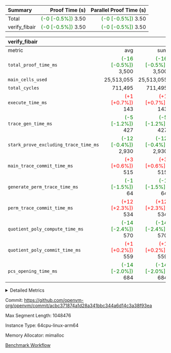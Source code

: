 | Summary | Proof Time (s) | Parallel Proof Time (s) |
|:---|---:|---:|
| Total | <span style='color: green'>(-0 [-0.5%])</span> 3.50 | <span style='color: green'>(-0 [-0.5%])</span> 3.50 |
| verify_fibair | <span style='color: green'>(-0 [-0.5%])</span> 3.50 | <span style='color: green'>(-0 [-0.5%])</span> 3.50 |


| verify_fibair |||||
|:---|---:|---:|---:|---:|
|metric|avg|sum|max|min|
| `total_proof_time_ms ` | <span style='color: green'>(-16 [-0.5%])</span> 3,500 | <span style='color: green'>(-16 [-0.5%])</span> 3,500 | <span style='color: green'>(-16 [-0.5%])</span> 3,500 | <span style='color: green'>(-16 [-0.5%])</span> 3,500 |
| `main_cells_used     ` |  25,513,055 |  25,513,055 |  25,513,055 |  25,513,055 |
| `total_cycles        ` |  711,495 |  711,495 |  711,495 |  711,495 |
| `execute_time_ms     ` | <span style='color: red'>(+1 [+0.7%])</span> 143 | <span style='color: red'>(+1 [+0.7%])</span> 143 | <span style='color: red'>(+1 [+0.7%])</span> 143 | <span style='color: red'>(+1 [+0.7%])</span> 143 |
| `trace_gen_time_ms   ` | <span style='color: green'>(-5 [-1.2%])</span> 427 | <span style='color: green'>(-5 [-1.2%])</span> 427 | <span style='color: green'>(-5 [-1.2%])</span> 427 | <span style='color: green'>(-5 [-1.2%])</span> 427 |
| `stark_prove_excluding_trace_time_ms` | <span style='color: green'>(-12 [-0.4%])</span> 2,930 | <span style='color: green'>(-12 [-0.4%])</span> 2,930 | <span style='color: green'>(-12 [-0.4%])</span> 2,930 | <span style='color: green'>(-12 [-0.4%])</span> 2,930 |
| `main_trace_commit_time_ms` | <span style='color: red'>(+3 [+0.6%])</span> 515 | <span style='color: red'>(+3 [+0.6%])</span> 515 | <span style='color: red'>(+3 [+0.6%])</span> 515 | <span style='color: red'>(+3 [+0.6%])</span> 515 |
| `generate_perm_trace_time_ms` | <span style='color: green'>(-1 [-1.5%])</span> 64 | <span style='color: green'>(-1 [-1.5%])</span> 64 | <span style='color: green'>(-1 [-1.5%])</span> 64 | <span style='color: green'>(-1 [-1.5%])</span> 64 |
| `perm_trace_commit_time_ms` | <span style='color: red'>(+12 [+2.3%])</span> 534 | <span style='color: red'>(+12 [+2.3%])</span> 534 | <span style='color: red'>(+12 [+2.3%])</span> 534 | <span style='color: red'>(+12 [+2.3%])</span> 534 |
| `quotient_poly_compute_time_ms` | <span style='color: green'>(-14 [-2.4%])</span> 570 | <span style='color: green'>(-14 [-2.4%])</span> 570 | <span style='color: green'>(-14 [-2.4%])</span> 570 | <span style='color: green'>(-14 [-2.4%])</span> 570 |
| `quotient_poly_commit_time_ms` | <span style='color: red'>(+1 [+0.2%])</span> 559 | <span style='color: red'>(+1 [+0.2%])</span> 559 | <span style='color: red'>(+1 [+0.2%])</span> 559 | <span style='color: red'>(+1 [+0.2%])</span> 559 |
| `pcs_opening_time_ms ` | <span style='color: green'>(-14 [-2.0%])</span> 684 | <span style='color: green'>(-14 [-2.0%])</span> 684 | <span style='color: green'>(-14 [-2.0%])</span> 684 | <span style='color: green'>(-14 [-2.0%])</span> 684 |



<details>
<summary>Detailed Metrics</summary>

|  | verify_program_compile_ms | total_cells | stark_prove_excluding_trace_time_ms | quotient_poly_compute_time_ms | quotient_poly_commit_time_ms | perm_trace_commit_time_ms | pcs_opening_time_ms | main_trace_commit_time_ms |
| --- | --- | --- | --- | --- | --- | --- | --- |
|  | 4 | 65,536 | 65 | 3 | 13 | 0 | 31 | 16 | 

| air_name | rows | quotient_deg | main_cols | interactions | constraints | cells |
| --- | --- | --- | --- | --- | --- | --- |
| AccessAdapterAir<2> |  | 4 |  | 5 | 12 |  | 
| AccessAdapterAir<4> |  | 4 |  | 5 | 12 |  | 
| AccessAdapterAir<8> |  | 4 |  | 5 | 12 |  | 
| FibonacciAir | 32,768 | 1 | 2 |  | 5 | 65,536 | 
| FriReducedOpeningAir |  | 4 |  | 35 | 59 |  | 
| NativePoseidon2Air<BabyBearParameters>, 1> |  | 4 |  | 31 | 302 |  | 
| PhantomAir |  | 4 |  | 3 | 4 |  | 
| ProgramAir |  | 1 |  | 1 | 4 |  | 
| VariableRangeCheckerAir |  | 1 |  | 1 | 4 |  | 
| VmAirWrapper<BranchNativeAdapterAir, BranchEqualCoreAir<1> |  | 2 |  | 11 | 23 |  | 
| VmAirWrapper<JalNativeAdapterAir, JalCoreAir> |  | 4 |  | 7 | 6 |  | 
| VmAirWrapper<NativeAdapterAir<2, 0>, PublicValuesCoreAir> |  | 4 |  | 11 | 22 |  | 
| VmAirWrapper<NativeAdapterAir<2, 1>, FieldArithmeticCoreAir> |  | 4 |  | 15 | 23 |  | 
| VmAirWrapper<NativeLoadStoreAdapterAir<1>, NativeLoadStoreCoreAir<1> |  | 4 |  | 15 | 20 |  | 
| VmAirWrapper<NativeLoadStoreAdapterAir<4>, NativeLoadStoreCoreAir<4> |  | 4 |  | 15 | 20 |  | 
| VmAirWrapper<NativeVectorizedAdapterAir<4>, FieldExtensionCoreAir> |  | 4 |  | 15 | 23 |  | 
| VmConnectorAir |  | 4 |  | 3 | 8 |  | 
| VolatileBoundaryAir |  | 4 |  | 4 | 16 |  | 

| group | trace_gen_time_ms | total_proof_time_ms | total_cycles | total_cells | stark_prove_excluding_trace_time_ms | quotient_poly_compute_time_ms | quotient_poly_commit_time_ms | perm_trace_commit_time_ms | pcs_opening_time_ms | main_trace_commit_time_ms | main_cells_used | generate_perm_trace_time_ms | execute_time_ms |
| --- | --- | --- | --- | --- | --- | --- | --- | --- | --- | --- | --- | --- | --- |
| verify_fibair | 427 | 3,500 | 711,495 | 72,898,584 | 2,930 | 570 | 559 | 534 | 684 | 515 | 25,513,055 | 64 | 143 | 

| group | air_name | rows | prep_cols | perm_cols | main_cols | cells |
| --- | --- | --- | --- | --- | --- | --- |
| verify_fibair | AccessAdapterAir<2> | 131,072 |  | 16 | 11 | 3,538,944 | 
| verify_fibair | AccessAdapterAir<4> | 65,536 |  | 16 | 13 | 1,900,544 | 
| verify_fibair | AccessAdapterAir<8> | 32,768 |  | 16 | 17 | 1,081,344 | 
| verify_fibair | FriReducedOpeningAir | 512 |  | 76 | 64 | 71,680 | 
| verify_fibair | NativePoseidon2Air<BabyBearParameters>, 1> | 8,192 |  | 36 | 348 | 3,145,728 | 
| verify_fibair | PhantomAir | 16,384 |  | 8 | 6 | 229,376 | 
| verify_fibair | ProgramAir | 8,192 |  | 8 | 10 | 147,456 | 
| verify_fibair | VariableRangeCheckerAir | 262,144 | 2 | 8 | 1 | 2,359,296 | 
| verify_fibair | VmAirWrapper<BranchNativeAdapterAir, BranchEqualCoreAir<1> | 262,144 |  | 28 | 23 | 13,369,344 | 
| verify_fibair | VmAirWrapper<JalNativeAdapterAir, JalCoreAir> | 32,768 |  | 12 | 10 | 720,896 | 
| verify_fibair | VmAirWrapper<NativeAdapterAir<2, 1>, FieldArithmeticCoreAir> | 524,288 |  | 20 | 30 | 26,214,400 | 
| verify_fibair | VmAirWrapper<NativeLoadStoreAdapterAir<1>, NativeLoadStoreCoreAir<1> | 262,144 |  | 36 | 25 | 15,990,784 | 
| verify_fibair | VmAirWrapper<NativeLoadStoreAdapterAir<4>, NativeLoadStoreCoreAir<4> | 16,384 |  | 36 | 34 | 1,146,880 | 
| verify_fibair | VmAirWrapper<NativeVectorizedAdapterAir<4>, FieldExtensionCoreAir> | 8,192 |  | 20 | 40 | 491,520 | 
| verify_fibair | VmConnectorAir | 2 | 1 | 8 | 4 | 24 | 
| verify_fibair | VolatileBoundaryAir | 131,072 |  | 8 | 11 | 2,490,368 | 

</details>


Commit: https://github.com/openvm-org/openvm/commit/acbc371874a1d28a341bbc344a6d14c3a38f93ea

Max Segment Length: 1048476

Instance Type: 64cpu-linux-arm64

Memory Allocator: mimalloc

[Benchmark Workflow](https://github.com/openvm-org/openvm/actions/runs/12819434053)
